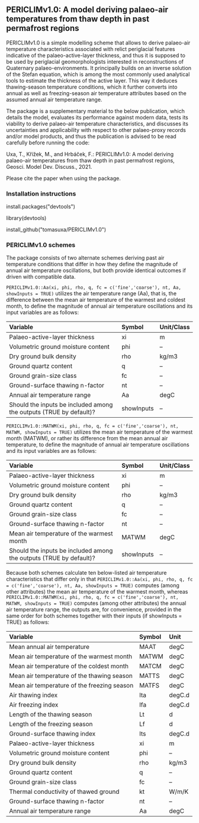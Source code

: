## PERICLIMv1.0: A model deriving palaeo-air temperatures from thaw depth in past permafrost regions
PERICLIMv1.0 is a simple modelling scheme that allows to derive palaeo-air temperature characteristics associated with relict periglacial features indicative of the palaeo-active-layer thickness, and thus it is supposed to be used by periglacial geomorphologists interested in reconstructions of Quaternary palaeo-environments. It principally builds on an inverse solution of the Stefan equation, which is among the most commonly used analytical tools to estimate the thickness of the active layer. This way it deduces thawing-season temperature conditions, which it further converts into annual as well as freezing-season air temperature attributes based on the assumed annual air temperature range.

The package is a supplementary material to the below publication, which details the model, evaluates its performance against modern data, tests its viability to derive palaeo-air temperature characteristics, and discusses its uncertainties and applicability with respect to other palaeo-proxy records and/or model products, and thus the publication is advised to be read carefully before running the code:

Uxa, T., Křížek, M., and Hrbáček, F.: PERICLIMv1.0: A model deriving palaeo-air temperatures from thaw depth in past permafrost regions, Geosci. Model Dev. Discuss., 2021.

Please cite the paper when using the package.

### Installation instructions
install.packages("devtools")

library(devtools)

install_github("tomasuxa/PERICLIMv1.0")

### PERICLIMv1.0 schemes
The package consists of two alternate schemes deriving past air temperature conditions that differ in how they define the magnitude of annual air temperature oscillations, but both provide identical outcomes if driven with compatible data.

`PERICLIMv1.0::Aa(xi, phi, rho, q, fc = c('fine','coarse'), nt, Aa, showInputs = TRUE)` utilizes the air temperature range (Aa), that is, the difference between the mean air temperature of the warmest and coldest month, to define the magnitude of annual air temperature oscillations and its input variables are as follows:

Variable | Symbol | Unit/Class
:-------- | :------ | :----
Palaeo-active-layer thickness | xi | m
Volumetric ground moisture content | phi | –
Dry ground bulk density | rho | kg/m3
Ground quartz content | q | –
Ground grain-size class | fc | –
Ground-surface thawing n-factor | nt | –
Annual air temperature range | Aa | degC
Should the inputs be included among the outputs (TRUE by default)? | showInputs | –

`PERICLIMv1.0::MATWM(xi, phi, rho, q, fc = c('fine','coarse'), nt, MATWM, showInputs = TRUE)` utilizes the mean air temperature of the warmest month (MATWM), or rather its difference from the mean annual air temperature, to define the magnitude of annual air temperature oscillations and its input variables are as follows:

Variable | Symbol | Unit/Class
:-------- | :------ | :----
Palaeo-active-layer thickness | xi | m
Volumetric ground moisture content | phi | –
Dry ground bulk density | rho | kg/m3
Ground quartz content | q | –
Ground grain-size class | fc | –
Ground-surface thawing n-factor | nt | –
Mean air temperature of the warmest month | MATWM | degC
Should the inputs be included among the outputs (TRUE by default)? | showInputs | –

Because both schemes calculate ten below-listed air temperature characteristics that differ only in that `PERICLIMv1.0::Aa(xi, phi, rho, q, fc = c('fine','coarse'), nt, Aa, showInputs = TRUE)` computes (among other attributes) the mean air temperature of the warmest month, whereas `PERICLIMv1.0::MATWM(xi, phi, rho, q, fc = c('fine','coarse'), nt, MATWM, showInputs = TRUE)` computes (among other attributes) the annual air temperature range, the outputs are, for convenience, provided in the same order for both schemes together with their inputs (if showInputs = TRUE) as follows:

Variable | Symbol | Unit
:-------- | :------ | :----
Mean annual air temperature | MAAT | degC
Mean air temperature of the warmest month | MATWM | degC
Mean air temperature of the coldest month | MATCM | degC
Mean air temperature of the thawing season | MATTS | degC
Mean air temperature of the freezing season | MATFS | degC
Air thawing index | Ita | degC.d
Air freezing index | Ifa | degC.d
Length of the thawing season | Lt | d 
Length of the freezing season | Lf | d
Ground-surface thawing index | Its | degC.d
Palaeo-active-layer thickness | xi | m
Volumetric ground moisture content | phi | –
Dry ground bulk density | rho | kg/m3
Ground quartz content | q | –
Ground grain-size class | fc | –
Thermal conductivity of thawed ground | kt | W/m/K
Ground-surface thawing n-factor | nt | –
Annual air temperature range | Aa | degC
